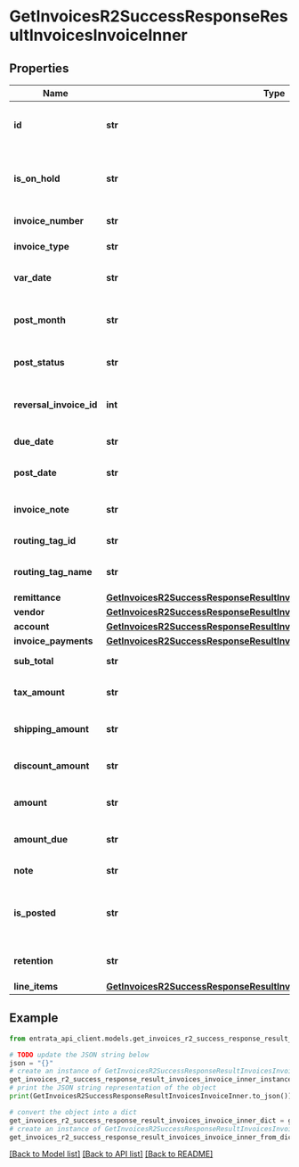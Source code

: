 # GetInvoicesR2SuccessResponseResultInvoicesInvoiceInner


## Properties

Name | Type | Description | Notes
------------ | ------------- | ------------- | -------------
**id** | **str** | Unique identifier for the invoice | 
**is_on_hold** | **str** | Flag indicating whether the invoice is on hold | 
**invoice_number** | **str** | Invoice number | 
**invoice_type** | **str** | Type of the invoice | 
**var_date** | **str** | Date the invoice was created | 
**post_month** | **str** | Month when the invoice was posted | 
**post_status** | **str** | Status of the invoice posting | [optional] 
**reversal_invoice_id** | **int** | ID of the reversal invoice, if applicable | [optional] 
**due_date** | **str** | Due date of the invoice | 
**post_date** | **str** | Date when the invoice was posted | [optional] 
**invoice_note** | **str** | Note related to the invoice | [optional] 
**routing_tag_id** | **str** | Routing tag identifier | [optional] 
**routing_tag_name** | **str** | Name of the routing tag | [optional] 
**remittance** | [**GetInvoicesR2SuccessResponseResultInvoicesInvoiceInnerRemittance**](GetInvoicesR2SuccessResponseResultInvoicesInvoiceInnerRemittance.md) |  | 
**vendor** | [**GetInvoicesR2SuccessResponseResultInvoicesInvoiceInnerVendor**](GetInvoicesR2SuccessResponseResultInvoicesInvoiceInnerVendor.md) |  | 
**account** | [**GetInvoicesR2SuccessResponseResultInvoicesInvoiceInnerAccount**](GetInvoicesR2SuccessResponseResultInvoicesInvoiceInnerAccount.md) |  | [optional] 
**invoice_payments** | [**GetInvoicesR2SuccessResponseResultInvoicesInvoiceInnerInvoicePayments**](GetInvoicesR2SuccessResponseResultInvoicesInvoiceInnerInvoicePayments.md) |  | 
**sub_total** | **str** | Subtotal of the invoice | [optional] 
**tax_amount** | **str** | Tax amount for the invoice | [optional] 
**shipping_amount** | **str** | Shipping amount for the invoice | [optional] 
**discount_amount** | **str** | Discount amount on the invoice | [optional] 
**amount** | **str** | Total amount for the invoice | 
**amount_due** | **str** | Amount due for the invoice | 
**note** | **str** | Invoice note | [optional] 
**is_posted** | **str** | Flag indicating if the invoice has been posted | 
**retention** | **str** | Retention amount for the invoice | [optional] 
**line_items** | [**GetInvoicesR2SuccessResponseResultInvoicesInvoiceInnerLineItems**](GetInvoicesR2SuccessResponseResultInvoicesInvoiceInnerLineItems.md) |  | 

## Example

```python
from entrata_api_client.models.get_invoices_r2_success_response_result_invoices_invoice_inner import GetInvoicesR2SuccessResponseResultInvoicesInvoiceInner

# TODO update the JSON string below
json = "{}"
# create an instance of GetInvoicesR2SuccessResponseResultInvoicesInvoiceInner from a JSON string
get_invoices_r2_success_response_result_invoices_invoice_inner_instance = GetInvoicesR2SuccessResponseResultInvoicesInvoiceInner.from_json(json)
# print the JSON string representation of the object
print(GetInvoicesR2SuccessResponseResultInvoicesInvoiceInner.to_json())

# convert the object into a dict
get_invoices_r2_success_response_result_invoices_invoice_inner_dict = get_invoices_r2_success_response_result_invoices_invoice_inner_instance.to_dict()
# create an instance of GetInvoicesR2SuccessResponseResultInvoicesInvoiceInner from a dict
get_invoices_r2_success_response_result_invoices_invoice_inner_from_dict = GetInvoicesR2SuccessResponseResultInvoicesInvoiceInner.from_dict(get_invoices_r2_success_response_result_invoices_invoice_inner_dict)
```
[[Back to Model list]](../README.md#documentation-for-models) [[Back to API list]](../README.md#documentation-for-api-endpoints) [[Back to README]](../README.md)


